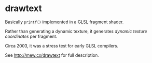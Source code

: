 drawtext
========
Basically `printf()` implemented in a GLSL fragment shader.

Rather than generating a dynamic texture, it generates _dynamic texture coordinates_ per fragment.

Circa 2003, it was a stress test for early GLSL compilers.

See http://mew.cx/drawtext for full description.
